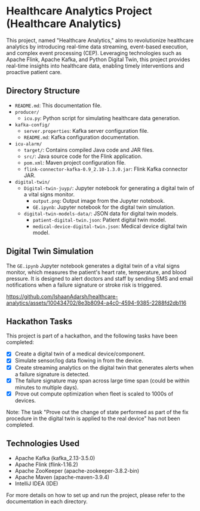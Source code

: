 # Healthcare Analytics Project (Healthcare Analytics)

This project, named "Healthcare Analytics," aims to revolutionize healthcare analytics by introducing real-time data streaming, event-based execution, and complex event processing (CEP). Leveraging technologies such as Apache Flink, Apache Kafka, and Python Digital Twin, this project provides real-time insights into healthcare data, enabling timely interventions and proactive patient care.

## Directory Structure

- `README.md`: This documentation file.
- `producer/`
  - `icu.py`: Python script for simulating healthcare data generation.
- `kafka-config/`
  - `server.properties`: Kafka server configuration file.
  - `README.md`: Kafka configuration documentation.
- `icu-alarm/`
  - `target/`: Contains compiled Java code and JAR files.
  - `src/`: Java source code for the Flink application.
  - `pom.xml`: Maven project configuration file.
  - `flink-connector-kafka-0.9_2.10-1.3.0.jar`: Flink Kafka connector JAR.
- `digital-twin/`
  - `Digital-twin-juyp/`: Jupyter notebook for generating a digital twin of a vital signs monitor.
    - `output.png`: Output image from the Jupyter notebook.
    - `GE.ipynb`: Jupyter notebook for the digital twin simulation.
  - `digital-twin-models-data/`: JSON data for digital twin models.
    - `patient-digital-twin.json`: Patient digital twin model.
    - `medical-device-digital-twin.json`: Medical device digital twin model.

## Digital Twin Simulation

The `GE.ipynb` Jupyter notebook generates a digital twin of a vital signs monitor, which measures the patient's heart rate, temperature, and blood pressure. It is designed to alert doctors and staff by sending SMS and email notifications when a failure signature or stroke risk is triggered.



https://github.com/IshaanAdarsh/healthcare-analytics/assets/100434702/8e3b8094-a4c0-4594-9385-2288fd2db116



## Hackathon Tasks

This project is part of a hackathon, and the following tasks have been completed:
- [x] Create a digital twin of a medical device/component.
- [x] Simulate sensor/log data flowing in from the device.
- [x] Create streaming analytics on the digital twin that generates alerts when a failure signature is detected.
- [x] The failure signature may span across large time span (could be within minutes to multiple days).
- [x] Prove out compute optimization when fleet is scaled to 1000s of devices.

Note: The task "Prove out the change of state performed as part of the fix procedure in the digital twin is applied to the real device" has not been completed.

## Technologies Used

- Apache Kafka (kafka_2.13-3.5.0)
- Apache Flink (flink-1.16.2)
- Apache ZooKeeper (apache-zookeeper-3.8.2-bin)
- Apache Maven (apache-maven-3.9.4)
- IntelliJ IDEA (IDE)

For more details on how to set up and run the project, please refer to the documentation in each directory.
